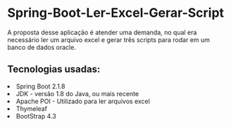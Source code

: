 # Spring-Boot-Ler-Excel-Gerar-Script

A proposta desse aplicação é atender uma demanda, no qual era necessário ler um arquivo excel e gerar três scripts para rodar em um banco de dados oracle.

<h2>Tecnologias usadas:</h2>
<div>
<li>Spring Boot 2.1.8
<li>JDK - versão 1.8 do Java, ou mais recente
<li>Apache POI - Utilizado para ler arquivos excel
<li>Thymeleaf
<li>BootStrap 4.3
</div>
